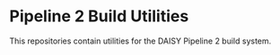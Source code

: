 Pipeline 2 Build Utilities
==========================

This repositories contain utilities for the DAISY Pipeline 2 build system.